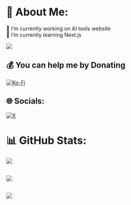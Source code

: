 

# 💫 About Me:
🔭 I’m currently working on AI tools website<br>🌱 I’m currently learning Next.js

[![](https://visitcount.itsvg.in/api?id=wincatcher&icon=0&color=4)](https://visitcount.itsvg.in)

## 💰 You can help me by Donating
  [![Ko-Fi](https://img.shields.io/badge/Ko--fi-F16061?style=for-the-badge&logo=ko-fi&logoColor=white)](https://ko-fi.com/wincatcher) 

## 🌐 Socials:
[![X](https://img.shields.io/badge/X-black.svg?logo=X&logoColor=white)](https://x.com/wincatcher) 

# 📊 GitHub Stats:
![](https://github-readme-stats.vercel.app/api?username=wincatcher&theme=default&hide_border=false&include_all_commits=true&count_private=true)<br/><br/>

![](https://github-readme-streak-stats.herokuapp.com/?user=wincatcher&theme=default&hide_border=false)<br/><br/>

![](https://github-readme-stats.vercel.app/api/top-langs/?username=wincatcher&theme=default&hide_border=false&include_all_commits=true&count_private=true&layout=compact)



